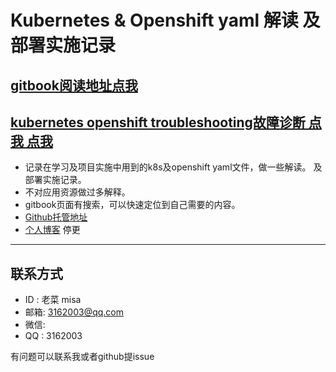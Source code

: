 # Kubernetes & Openshift yaml 解读 及部署实施记录

## [gitbook阅读地址点我](https://misa.gitbook.io/k8s-ocp-yaml/)
## [kubernetes openshift troubleshooting故障诊断 点我 点我](./kubernetes-docs/2019-07-27-openshift-k8s-troubleshooting.md)
* 记录在学习及项目实施中用到的k8s及openshift yaml文件，做一些解读。 及部署实施记录。
* 不对应用资源做过多解释。
* gitbook页面有搜索，可以快速定位到自己需要的内容。
* [Github托管地址](https://github.com/cai11745/k8s-ocp-yaml)
* [个人博客](http://misa86.cn) 停更

---

## 联系方式

* ID  : 老菜 misa
* 邮箱: 3162003@qq.com
* 微信:
* QQ  : 3162003

有问题可以联系我或者github提issue
